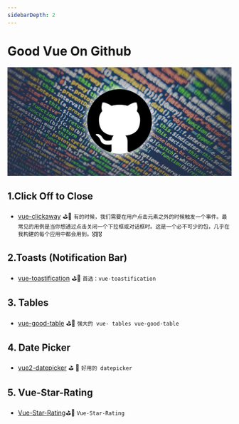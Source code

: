 ```yaml
---
sidebarDepth: 2
---
```


#  Good Vue On Github

![Alt text](../assets/github/1.jpeg)


## 1.Click Off to Close


- [vue-clickaway](https://github.com/simplesmiler/vue-clickaway) ⛳️🥊 `有的时候，我们需要在用户点击元素之外的时候触发一个事件。最常见的用例是当你想通过点击关闭一个下拉框或对话框时。这是一个必不可少的包，几乎在我构建的每个应用中都会用到。🎖🎖🎖`


## 2.Toasts (Notification Bar)

- [vue-toastification](https://github.com/Maronato/vue-toastification) ⛳️🥊 `首选：vue-toastification`

## 3. Tables

- [vue-good-table](https://github.com/xaksis/vue-good-table) ⛳️🥊 `强大的 vue- tables vue-good-table`


## 4. Date Picker
- [vue2-datepicker](]https://github.com/mengxiong10/vue2-datepicker) ⛳ ️🥊 `好用的 datepicker`

## 5. Vue-Star-Rating
- [Vue-Star-Rating](https://github.com/craigh411/vue-star-rating)⛳️🥊 `Vue-Star-Rating`

